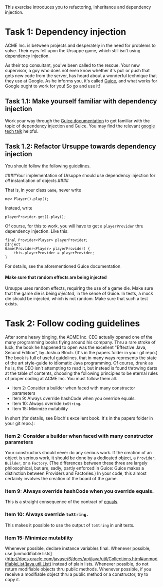 This exercise introduces you to refactoring, inheritance and dependency injection.

# Task 1: Dependency injection #

ACME Inc. is between projects and desperately in the need for problems to solve. Their eyes fell upon the Ursuppe game, which still isn't using dependency injection.

As their top consultant, you've been called to the rescue. Your new supervisor, a guy who does not even know whether it's pull or push that gets new code from the server, has heard about a wonderful technique that they use at Google. As he informs you, it's called [Guice](http://code.google.com/p/google-guice/), and what works for Google ought to work for you! So go and use it!


## Task 1.1: Make yourself familiar with dependency injection ##
Work your way through the [Guice documentation](http://code.google.com/p/google-guice/wiki/GettingStarted) to get familiar with the topic of dependency injection and Guice. You may find the relevant [google tech talk](http://www.youtube.com/watch?v=hBVJbzAagfs) helpful. 

## Task 1.2: Refactor Ursuppe towards dependency injection ##

You should follow the following guidelines.

####Your implementation of Ursuppe should use dependency injection for *all* instantiation of objects.####

That is, in your class `Game`, never write 

	new Player().play();

Instead, write

	playerProvider.get().play();

Of course, for this to work, you will have to get a `playerProvider` thru dependency injection. Like this:

	final Provider<Player> playerProvider;
	@Inject
	Game(Provider<Player> playerProvider) {
		this.playerProvider = playerProvider;
	}

For details, see the aforementioned Guice documentation.

#### Make sure that random effects are being injected ####

Ursuppe uses random effects, requiring the use of a game die. Make sure that the game die is being *injected*, in the sense of Guice. In tests, a mock die should be injected, which is not random. Make sure that such a test exists.

# Task 2: Follow coding guidelines #
After some heavy binging, the ACME Inc. CEO actually opened one of the many programming books flying around his company. Thru a rare stroke of luck, the book he happened to open was the excellent "Effective Java, Second Edition", by Joshua Bloch. (It's in the papers folder in your git repo.) The book is full of useful guidelines, that in many ways represents the state of the art style-guide to idiomatic Java programming. Of course, drunk as he is, the CEO isn't attempting to read it, but instead is found throwing darts at the table of contents, choosing the following principles to be eternal rules of proper coding at ACME Inc. You must follow them all.

- Item 2: Consider a builder when faced with many constructor parameters
- Item 9: Always override hashCode when you override equals.
- Item 10: Always override `toString`.
- Item 15: Minimize mutability

In short (for details, see Bloch's excellent book. It's in the papers folder in your git repo.):

### Item 2: Consider a builder when faced with many constructor parameters ###
Your constructors should never do any serious work. If the creation of an object is serious work, it should be done by a dedicated object, a `Provider`, `Builder`, or a `Factory`. (The differences between these three are largely philosophical, but are, sadly, partly enforced in Guice: Guice makes a distinction between Providers and Factories.) In your code, this almost certainly involves the creation of the board of the game. 

### Item 9: Always override hashCode when you override equals. ###
This is a straight consequence of the contract of [equals](http://docs.oracle.com/javase/6/docs/api/java/lang/Object.html#equals(java.lang.Object)).

### Item 10: Always override `toString`. ###
This makes it possible to use the output of `toString` in unit tests.

### Item 15: Minimize mutability ###
Whenever possible, declare instance variables final. Whenever possible, use 
[unmodifiable lists](http://docs.oracle.com/javase/6/docs/api/java/util/Collections.html#unmodifiableList(java.util.List) 
instead of plain lists. Whenever possible, do not return modifiable objects thru public methods. Whenever possible, if you receive a modifiable object thru
a public method or a constructor, try to copy it.
